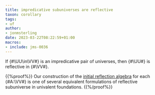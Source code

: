 ```yaml
---
title: impredicative subuniverses are reflective
taxon: corollary
tags: 
- uf
author:
- jonmsterling
date: 2023-03-22T08:22:59+01:00
macros:
- include: jms-0036
---
```


If {#\UU\in\VV#} is an impredicative pair of universes, then {#\UU#} is reflective in {#\VV#}.

{{%proof%}}
Our construction of the [initial reflection algebra](jms-004G) for each {#A:\VV#} is one of several equivalent formulations of reflective subuniverse in univalent foundations.
{{%/proof%}}
